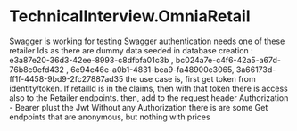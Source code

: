 # TechnicalInterview.OmniaRetail

Swagger is working for testing
Swagger authentication needs one of these retailer Ids as there are dummy data seeded in database creation :
e3a87e20-36d3-42ee-8993-c8dfbfa01c3b , bc024a7e-c4f6-42a5-a67d-76b8c9efd432 , 6e94c46e-a0b1-4831-bea9-fa48900c3065, 3a66173d-ff1f-4458-9bd9-2fc27887ad35
the use case is, first get token from identity/token. If retailId is in the claims, then with that token there is access
also to the Retailer endpoints.
then, add to the request header Authorization - Bearer plust the Jwt
Without any Authorization there is are some Get endpoints that are anonymous, but nothing with prices

